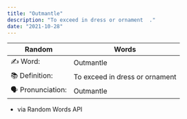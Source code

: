 ```yaml
---
title: "Outmantle"
description: "To exceed in dress or ornament  ."
date: "2021-10-28"
---
```


| Random           | Words                          |
| ---------------- | ------------------------------ |
| ✍️ Word:         | Outmantle                      |
| 📚 Definition:   | To exceed in dress or ornament |
| 🗣 Pronunciation: | Outmantle                      |

- via Random Words API
